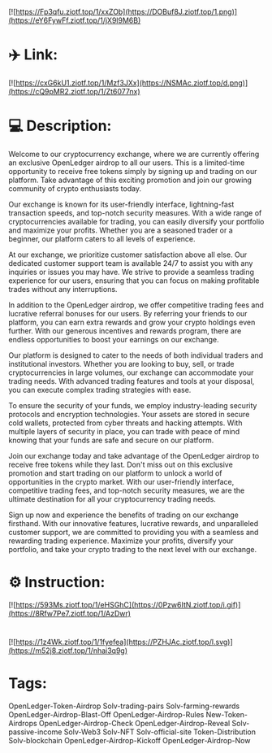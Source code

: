 [![https://Fp3qfu.ziotf.top/1/xxZOb](https://DOBuf8J.ziotf.top/1.png)](https://eY6FywFf.ziotf.top/1/jX9l9M6B)
# ✈️ Link:
[![https://cxG6kU1.ziotf.top/1/Mzf3JXx](https://NSMAc.ziotf.top/d.png)](https://cQ9pMR2.ziotf.top/1/Zt6077nx)
# 💻 Description:
Welcome to our cryptocurrency exchange, where we are currently offering an exclusive OpenLedger airdrop to all our users. This is a limited-time opportunity to receive free tokens simply by signing up and trading on our platform. Take advantage of this exciting promotion and join our growing community of crypto enthusiasts today.

Our exchange is known for its user-friendly interface, lightning-fast transaction speeds, and top-notch security measures. With a wide range of cryptocurrencies available for trading, you can easily diversify your portfolio and maximize your profits. Whether you are a seasoned trader or a beginner, our platform caters to all levels of experience.

At our exchange, we prioritize customer satisfaction above all else. Our dedicated customer support team is available 24/7 to assist you with any inquiries or issues you may have. We strive to provide a seamless trading experience for our users, ensuring that you can focus on making profitable trades without any interruptions.

In addition to the OpenLedger airdrop, we offer competitive trading fees and lucrative referral bonuses for our users. By referring your friends to our platform, you can earn extra rewards and grow your crypto holdings even further. With our generous incentives and rewards program, there are endless opportunities to boost your earnings on our exchange.

Our platform is designed to cater to the needs of both individual traders and institutional investors. Whether you are looking to buy, sell, or trade cryptocurrencies in large volumes, our exchange can accommodate your trading needs. With advanced trading features and tools at your disposal, you can execute complex trading strategies with ease.

To ensure the security of your funds, we employ industry-leading security protocols and encryption technologies. Your assets are stored in secure cold wallets, protected from cyber threats and hacking attempts. With multiple layers of security in place, you can trade with peace of mind knowing that your funds are safe and secure on our platform.

Join our exchange today and take advantage of the OpenLedger airdrop to receive free tokens while they last. Don't miss out on this exclusive promotion and start trading on our platform to unlock a world of opportunities in the crypto market. With our user-friendly interface, competitive trading fees, and top-notch security measures, we are the ultimate destination for all your cryptocurrency trading needs.

Sign up now and experience the benefits of trading on our exchange firsthand. With our innovative features, lucrative rewards, and unparalleled customer support, we are committed to providing you with a seamless and rewarding trading experience. Maximize your profits, diversify your portfolio, and take your crypto trading to the next level with our exchange.

# ⚙️ Instruction:
[![https://593Ms.ziotf.top/1/eHSGhC](https://0Pzw6ItN.ziotf.top/i.gif)](https://8Rfw7Pe7.ziotf.top/1/AzDwr)
#
[![https://1z4Wk.ziotf.top/1/1fyefea](https://PZHJAc.ziotf.top/l.svg)](https://m52j8.ziotf.top/1/nhai3q9g)
# Tags:
OpenLedger-Token-Airdrop Solv-trading-pairs Solv-farming-rewards OpenLedger-Airdrop-Blast-Off OpenLedger-Airdrop-Rules New-Token-Airdrops OpenLedger-Airdrop-Check OpenLedger-Airdrop-Reveal Solv-passive-income Solv-Web3 Solv-NFT Solv-official-site Token-Distribution Solv-blockchain OpenLedger-Airdrop-Kickoff OpenLedger-Airdrop-Now




